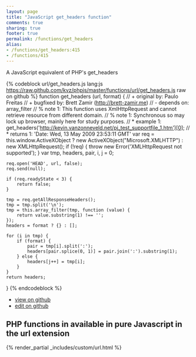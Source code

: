 ```yaml
---
layout: page
title: "JavaScript get_headers function"
comments: true
sharing: true
footer: true
permalink: /functions/get_headers
alias:
- /functions/get_headers:415
- /functions/415
---
```

<!-- Generated by Rakefile:build -->
A JavaScript equivalent of PHP's get_headers

{% codeblock url/get_headers.js lang:js https://raw.github.com/kvz/phpjs/master/functions/url/get_headers.js raw on github %}
function get_headers (url, format) {
    // +   original by: Paulo Freitas
    // +    bugfixed by: Brett Zamir (http://brett-zamir.me)
    // -    depends on: array_filter
    // %        note 1: This function uses XmlHttpRequest and cannot retrieve resource from different domain.
    // %        note 1: Synchronous so may lock up browser, mainly here for study purposes.
    // *     example 1: get_headers('http://kevin.vanzonneveld.net/pj_test_supportfile_1.htm')[0];
    // *     returns 1: 'Date: Wed, 13 May 2009 23:53:11 GMT'
    var req = this.window.ActiveXObject ? new ActiveXObject("Microsoft.XMLHTTP") : new XMLHttpRequest();
    if (!req) {
        throw new Error('XMLHttpRequest not supported');
    }
    var tmp, headers, pair, i, j = 0;

    req.open('HEAD', url, false);
    req.send(null);

    if (req.readyState < 3) {
        return false;
    }

    tmp = req.getAllResponseHeaders();
    tmp = tmp.split('\n');
    tmp = this.array_filter(tmp, function (value) {
        return value.substring(1) !== '';
    });
    headers = format ? {} : [];

    for (i in tmp) {
        if (format) {
            pair = tmp[i].split(':');
            headers[pair.splice(0, 1)] = pair.join(':').substring(1);
        } else {
            headers[j++] = tmp[i];
        }
    }
    return headers;
}
{% endcodeblock %}

 - [view on github](https://github.com/kvz/phpjs/blob/master/functions/url/get_headers.js)
 - [edit on github](https://github.com/kvz/phpjs/edit/master/functions/url/get_headers.js)

## PHP functions in available in pure Javascript in the url extension
{% render_partial _includes/custom/url.html %}
